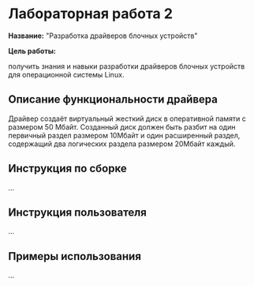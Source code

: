 # Лабораторная работа 2

**Название:** "Разработка драйверов блочных устройств"

**Цель работы:** 

получить знания и навыки разработки драйверов блочных устройств для операционной системы Linux. 

## Описание функциональности драйвера

Драйвер создаёт виртуальный жесткий диск в оперативной  памяти с размером 50 Мбайт. 
Созданный диск должен быть разбит на один первичный раздел размером 10Мбайт и один  расширенный раздел, содержащий два логических раздела  размером 20Мбайт каждый.

## Инструкция по сборке

...

## Инструкция пользователя

...

## Примеры использования

...
